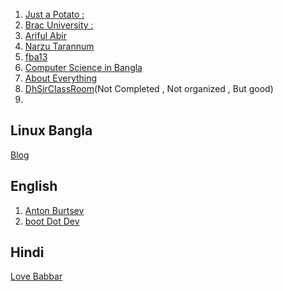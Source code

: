 1.  [Just a Potato :](https://www.youtube.com/watch?v=G80eUFUExrg&list=PL9aZtK5kh5WdJKy1ZuoGp-6R3gn36841-)
2.  [Brac University :](https://www.youtube.com/watch?v=tBVWKGBAeQ8&list=PLJW6cU20q-SNCeRTbz3gOO6MMJb5C3tNO)
3. [Ariful Abir ](https://www.youtube.com/@arifulabir9363/playlists)
4. [Narzu Tarannum ](https://www.youtube.com/@NarzuTarannum/playlists)
5. [fba13](https://www.youtube.com/watch?v=tBVWKGBAeQ8&list=PLJW6cU20q-SNCeRTbz3gOO6MMJb5C3tNO)
6. [ Computer Science in Bangla ](https://www.youtube.com/@csebangla/playlists)
7. [ About Everything ](https://www.youtube.com/@abouteverything1833/playlists)
8. [DhSirClassRoom](https://www.youtube.com/@dhsirsclassroom/search?query=OS)(Not Completed , Not organized , But good)
9. 

## Linux Bangla 
[Blog ](https://medium.com/@rkfarhansadik/%E0%A6%A8%E0%A6%A4%E0%A7%81%E0%A6%A8%E0%A6%A6%E0%A7%87%E0%A6%B0-%E0%A6%9C%E0%A6%A8%E0%A7%8D%E0%A6%AF-%E0%A6%B2%E0%A6%BF%E0%A6%A8%E0%A6%BE%E0%A6%95%E0%A7%8D%E0%A6%B8-%E0%A6%B2%E0%A6%BE%E0%A6%B0%E0%A7%8D%E0%A6%A8%E0%A6%BF%E0%A6%82-%E0%A6%97%E0%A6%BE%E0%A6%87%E0%A6%A1-b4f2446634e5)


## English 
1. [ Anton Burtsev ](https://www.youtube.com/@AntonBurtsev/playlists)
2. [boot Dot Dev](https://www.youtube.com/@bootdotdev/videos)


## Hindi
[Love Babbar](https://www.youtube.com/watch?v=_TpOHMCODXo&list=PLDzeHZWIZsTr3nwuTegHLa2qlI81QweYG)
